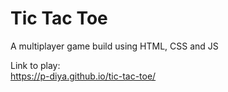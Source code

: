 # Tic Tac Toe

A multiplayer game build using HTML, CSS and JS

Link to play: <br>
https://p-diya.github.io/tic-tac-toe/
